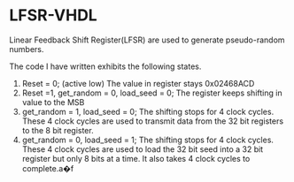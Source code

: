 # LFSR-VHDL

 Linear Feedback Shift Register(LFSR) are used to generate pseudo-random numbers.
 
 The code I have written exhibits the following states.
1) Reset = 0; (active low) The value in register stays 0x02468ACD
2) Reset =1, get_random = 0, load_seed = 0; The register keeps shifting in value to the MSB
3) get_random = 1, load_seed = 0; The shifting stops for 4 clock cycles. These 4 clock cycles are used to transmit data from the 32 bit registers to the 8 bit register.
4) get_random = 0, load_seed = 1; The shifting stops for 4 clock cycles. These 4 clock cycles are used to load the 32 bit seed into a 32 bit register but only 8 bits at a time. It also takes 4 clock cycles to complete.a�f
